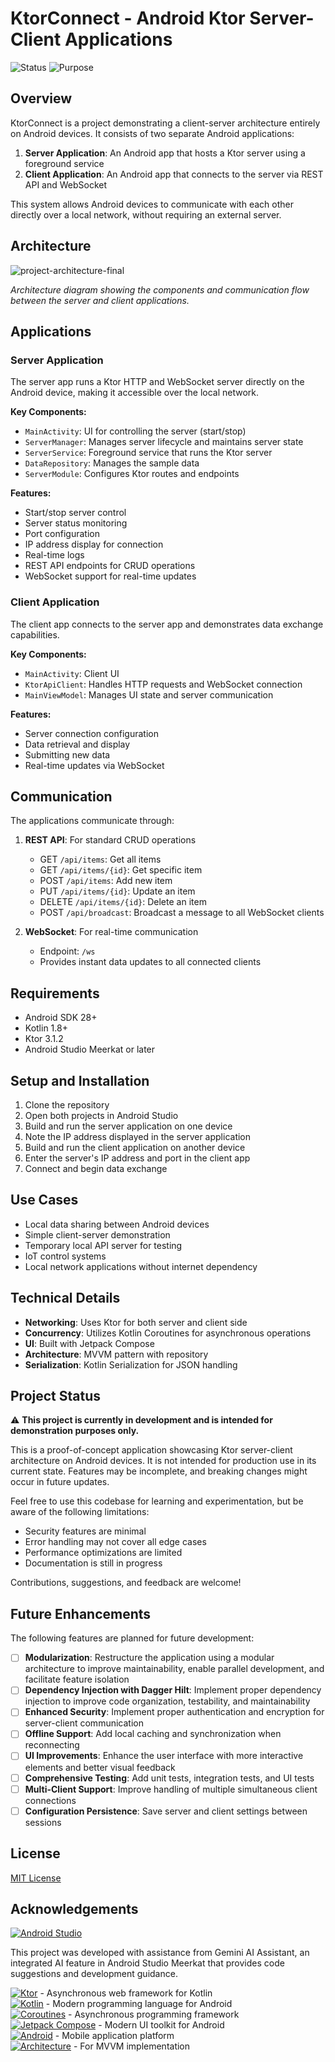 # KtorConnect - Android Ktor Server-Client Applications

![Status](https://img.shields.io/badge/Status-Development-yellow)
![Purpose](https://img.shields.io/badge/Purpose-Educational-blue)

## Overview

KtorConnect is a project demonstrating a client-server architecture entirely on Android devices. It consists of two separate Android applications:

1. **Server Application**: An Android app that hosts a Ktor server using a foreground service
2. **Client Application**: An Android app that connects to the server via REST API and WebSocket

This system allows Android devices to communicate with each other directly over a local network, without requiring an external server.

## Architecture

![project-architecture-final](https://github.com/user-attachments/assets/96ff540b-38a7-45b2-b6f6-8f314e221bce)

*Architecture diagram showing the components and communication flow between the server and client applications.*

## Applications

### Server Application

The server app runs a Ktor HTTP and WebSocket server directly on the Android device, making it accessible over the local network.

**Key Components:**
- `MainActivity`: UI for controlling the server (start/stop)
- `ServerManager`: Manages server lifecycle and maintains server state
- `ServerService`: Foreground service that runs the Ktor server
- `DataRepository`: Manages the sample data
- `ServerModule`: Configures Ktor routes and endpoints

**Features:**
- Start/stop server control
- Server status monitoring
- Port configuration
- IP address display for connection
- Real-time logs
- REST API endpoints for CRUD operations
- WebSocket support for real-time updates

### Client Application

The client app connects to the server app and demonstrates data exchange capabilities.

**Key Components:**
- `MainActivity`: Client UI
- `KtorApiClient`: Handles HTTP requests and WebSocket connection
- `MainViewModel`: Manages UI state and server communication

**Features:**
- Server connection configuration
- Data retrieval and display
- Submitting new data
- Real-time updates via WebSocket

## Communication

The applications communicate through:

1. **REST API**: For standard CRUD operations
   - GET `/api/items`: Get all items
   - GET `/api/items/{id}`: Get specific item
   - POST `/api/items`: Add new item
   - PUT `/api/items/{id}`: Update an item
   - DELETE `/api/items/{id}`: Delete an item
   - POST `/api/broadcast`: Broadcast a message to all WebSocket clients

2. **WebSocket**: For real-time communication
   - Endpoint: `/ws`
   - Provides instant data updates to all connected clients

## Requirements

- Android SDK 28+
- Kotlin 1.8+
- Ktor 3.1.2
- Android Studio Meerkat or later

## Setup and Installation

1. Clone the repository
2. Open both projects in Android Studio
3. Build and run the server application on one device
4. Note the IP address displayed in the server application
5. Build and run the client application on another device
6. Enter the server's IP address and port in the client app
7. Connect and begin data exchange

## Use Cases

- Local data sharing between Android devices
- Simple client-server demonstration
- Temporary local API server for testing
- IoT control systems
- Local network applications without internet dependency

## Technical Details

- **Networking**: Uses Ktor for both server and client side
- **Concurrency**: Utilizes Kotlin Coroutines for asynchronous operations
- **UI**: Built with Jetpack Compose
- **Architecture**: MVVM pattern with repository
- **Serialization**: Kotlin Serialization for JSON handling

## Project Status

⚠️ **This project is currently in development and is intended for demonstration purposes only.**

This is a proof-of-concept application showcasing Ktor server-client architecture on Android devices. It is not intended for production use in its current state. Features may be incomplete, and breaking changes might occur in future updates.

Feel free to use this codebase for learning and experimentation, but be aware of the following limitations:
- Security features are minimal
- Error handling may not cover all edge cases
- Performance optimizations are limited
- Documentation is still in progress

Contributions, suggestions, and feedback are welcome!

## Future Enhancements

The following features are planned for future development:

- [ ] **Modularization**: Restructure the application using a modular architecture to improve maintainability, enable parallel development, and facilitate feature isolation
- [ ] **Dependency Injection with Dagger Hilt**: Implement proper dependency injection to improve code organization, testability, and maintainability
- [ ] **Enhanced Security**: Implement proper authentication and encryption for server-client communication
- [ ] **Offline Support**: Add local caching and synchronization when reconnecting
- [ ] **UI Improvements**: Enhance the user interface with more interactive elements and better visual feedback
- [ ] **Comprehensive Testing**: Add unit tests, integration tests, and UI tests
- [ ] **Multi-Client Support**: Improve handling of multiple simultaneous client connections
- [ ] **Configuration Persistence**: Save server and client settings between sessions
      
## License

[MIT License](LICENSE)

## Acknowledgements

[![Android Studio](https://img.shields.io/badge/Android%20Studio-Meerkat-3DDC84)](https://developer.android.com/studio)

This project was developed with assistance from Gemini AI Assistant, an integrated AI feature in Android Studio Meerkat that provides code suggestions and development guidance.

[![Ktor](https://img.shields.io/badge/Ktor-3.1.2-7848AA)](https://ktor.io/) - Asynchronous web framework for Kotlin  
[![Kotlin](https://img.shields.io/badge/Kotlin-1.8.0-F88909)](https://kotlinlang.org/) - Modern programming language for Android  
[![Coroutines](https://img.shields.io/badge/Coroutines-1.6.4-683DBA)](https://kotlinlang.org/docs/coroutines-overview.html) - Asynchronous programming framework  
[![Jetpack Compose](https://img.shields.io/badge/Jetpack%20Compose-1.4.0-4285F4)](https://developer.android.com/jetpack/compose) - Modern UI toolkit for Android  
[![Android](https://img.shields.io/badge/Android-SDK%2028+-3DDC84)](https://developer.android.com/) - Mobile application platform  
[![Architecture](https://img.shields.io/badge/Architecture-MVVM-CD9834)](https://developer.android.com/topic/libraries/architecture) - For MVVM implementation
